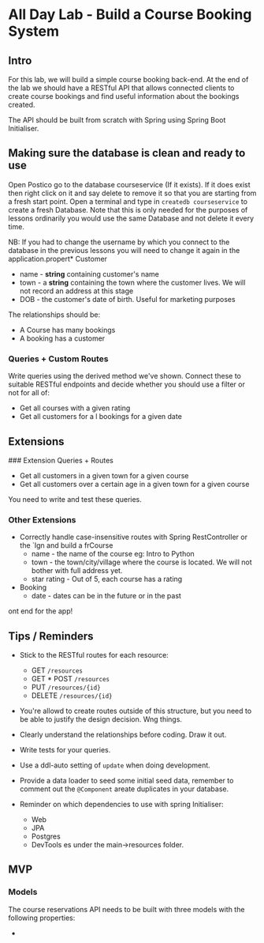# All Day Lab - Build a Course Booking System

## Intro

For this lab, we will build a simple course booking back-end. At the end of the lab we should have a RESTful API that allows connected clients to create course bookings and find useful information about the bookings created.

The API should be built from scratch with Spring using Spring Boot Initialiser.


## Making sure the database is clean and ready to use

Open Postico go to the database courseservice (If it exists).
If it does exist then right click on it and say delete to remove it so that you are starting from a fresh start point.
Open a terminal and type in ```createdb courseservice``` to create a fresh Database.
Note that this is only needed for the purposes of lessons ordinarily you would use the same Database and not delete it every time.

NB: If you had to change the username by which you connect to the database in the previous lessons you will need to change it again in the application.propert* Customer
   * name - **string** containing customer's name
   * town - a **string** containing the town where the customer lives. We will not record an address at this stage
   * DOB - the customer's date of birth. Useful for marketing purposes

The relationships should be:

* A Course has many bookings
* A booking has a customer

### Queries + Custom Routes

Write queries using the derived method we've shown. Connect these to suitable RESTful endpoints and decide whether you should use a filter or not for all of:

* Get all courses with a given rating
* Get all customers for a l bookings for a given date


## Extensions


### Extension Queries + Routes

* Get all customers in a given town for a given course
* Get all customers over a certain age in a given town for a given course

You need to write and test these queries.

### Other Extensions
* Correctly handle case-insensitive routes with Spring RestController or the `Ign and build a frCourse
  * name - the name of the course eg: Intro to Python
  * town - the town/city/village where the course is located. We will not bother with full address yet.
  * star rating - Out of 5, each course has a rating
* Booking
   * date - dates can be in the future or in the past

ont end for the app! 

## Tips / Reminders

* Stick to the RESTful routes for each resource:
   * GET `/resources`
   * GET  * POST `/resources`
   * PUT `/resources/{id}`
   * DELETE `/resources/{id}`

* You're allowd to create routes outside of this structure, but you need to be able to justify the design decision.  Wng things.

* Clearly understand the relationships before coding. Draw it out.
* Write tests for your queries.
* Use a ddl-auto setting of `update` when doing development.
* Provide a data loader to seed some initial seed data, remember to comment out the `@Component` areate duplicates in your database.
* Reminder on which dependencies to use with spring Initialiser:
  * Web
  * JPA
  * Postgres
  * DevTools
 es under the main->resources folder.


 ## MVP

 ### Models
 The course reservations API needs to be built with three models with the following properties:

 * 
